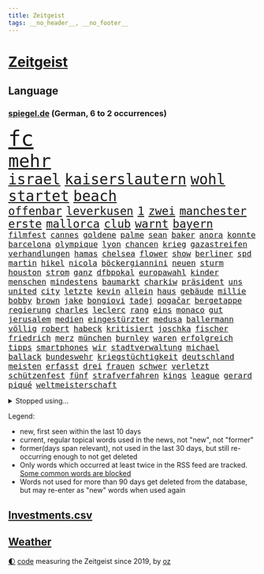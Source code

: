 ```yaml
---
title: Zeitgeist
tags: __no_header__, __no_footer__
---
```


# [Zeitgeist](https://oliz.io/zeitgeist/)

## Language

<h3><a href="https://www.spiegel.de" target="_blank">spiegel.de</a> (German, 6 to 2 occurrences)</h3>
<p style="font-family:monospace">
<span style="font-size:32pt"><a href="news_links.html#fc" class="current">fc</a></span>
<br>
<span style="font-size:27pt"><a href="news_links.html#mehr" class="current">mehr</a></span>
<br>
<span style="font-size:22pt"><a href="news_links.html#israel" class="current">israel</a></span>
<span style="font-size:22pt"><a href="news_links.html#kaiserslautern" class="current">kaiserslautern</a></span>
<span style="font-size:22pt"><a href="news_links.html#wohl" class="current">wohl</a></span>
<span style="font-size:22pt"><a href="news_links.html#startet" class="current">startet</a></span>
<span style="font-size:22pt"><a href="news_links.html#beach" class="new">beach</a></span>
<br>
<span style="font-size:17pt"><a href="news_links.html#offenbar" class="current">offenbar</a></span>
<span style="font-size:17pt"><a href="news_links.html#leverkusen" class="current">leverkusen</a></span>
<span style="font-size:17pt"><a href="news_links.html#1" class="current">1</a></span>
<span style="font-size:17pt"><a href="news_links.html#zwei" class="current">zwei</a></span>
<span style="font-size:17pt"><a href="news_links.html#manchester" class="current">manchester</a></span>
<span style="font-size:17pt"><a href="news_links.html#erste" class="current">erste</a></span>
<span style="font-size:17pt"><a href="news_links.html#mallorca" class="current">mallorca</a></span>
<span style="font-size:17pt"><a href="news_links.html#club" class="current">club</a></span>
<span style="font-size:17pt"><a href="news_links.html#warnt" class="current">warnt</a></span>
<span style="font-size:17pt"><a href="news_links.html#bayern" class="current">bayern</a></span>
<br>
<span style="font-size:12pt"><a href="news_links.html#filmfest" class="new">filmfest</a></span>
<span style="font-size:12pt"><a href="news_links.html#cannes" class="current">cannes</a></span>
<span style="font-size:12pt"><a href="news_links.html#goldene" class="current">goldene</a></span>
<span style="font-size:12pt"><a href="news_links.html#palme" class="new">palme</a></span>
<span style="font-size:12pt"><a href="news_links.html#sean" class="current">sean</a></span>
<span style="font-size:12pt"><a href="news_links.html#baker" class="new">baker</a></span>
<span style="font-size:12pt"><a href="news_links.html#anora" class="new">anora</a></span>
<span style="font-size:12pt"><a href="news_links.html#konnte" class="current">konnte</a></span>
<span style="font-size:12pt"><a href="news_links.html#barcelona" class="current">barcelona</a></span>
<span style="font-size:12pt"><a href="news_links.html#olympique" class="current">olympique</a></span>
<span style="font-size:12pt"><a href="news_links.html#lyon" class="current">lyon</a></span>
<span style="font-size:12pt"><a href="news_links.html#chancen" class="current">chancen</a></span>
<span style="font-size:12pt"><a href="news_links.html#krieg" class="current">krieg</a></span>
<span style="font-size:12pt"><a href="news_links.html#gazastreifen" class="current">gazastreifen</a></span>
<span style="font-size:12pt"><a href="news_links.html#verhandlungen" class="current">verhandlungen</a></span>
<span style="font-size:12pt"><a href="news_links.html#hamas" class="current">hamas</a></span>
<span style="font-size:12pt"><a href="news_links.html#chelsea" class="current">chelsea</a></span>
<span style="font-size:12pt"><a href="news_links.html#flower" class="new">flower</a></span>
<span style="font-size:12pt"><a href="news_links.html#show" class="current">show</a></span>
<span style="font-size:12pt"><a href="news_links.html#berliner" class="current">berliner</a></span>
<span style="font-size:12pt"><a href="news_links.html#spd" class="current">spd</a></span>
<span style="font-size:12pt"><a href="news_links.html#martin" class="current">martin</a></span>
<span style="font-size:12pt"><a href="news_links.html#hikel" class="new">hikel</a></span>
<span style="font-size:12pt"><a href="news_links.html#nicola" class="current">nicola</a></span>
<span style="font-size:12pt"><a href="news_links.html#böckergiannini" class="new">böckergiannini</a></span>
<span style="font-size:12pt"><a href="news_links.html#neuen" class="current">neuen</a></span>
<span style="font-size:12pt"><a href="news_links.html#sturm" class="current">sturm</a></span>
<span style="font-size:12pt"><a href="news_links.html#houston" class="current">houston</a></span>
<span style="font-size:12pt"><a href="news_links.html#strom" class="current">strom</a></span>
<span style="font-size:12pt"><a href="news_links.html#ganz" class="current">ganz</a></span>
<span style="font-size:12pt"><a href="news_links.html#dfbpokal" class="current">dfbpokal</a></span>
<span style="font-size:12pt"><a href="news_links.html#europawahl" class="current">europawahl</a></span>
<span style="font-size:12pt"><a href="news_links.html#kinder" class="current">kinder</a></span>
<span style="font-size:12pt"><a href="news_links.html#menschen" class="current">menschen</a></span>
<span style="font-size:12pt"><a href="news_links.html#mindestens" class="current">mindestens</a></span>
<span style="font-size:12pt"><a href="news_links.html#baumarkt" class="current">baumarkt</a></span>
<span style="font-size:12pt"><a href="news_links.html#charkiw" class="current">charkiw</a></span>
<span style="font-size:12pt"><a href="news_links.html#präsident" class="current">präsident</a></span>
<span style="font-size:12pt"><a href="news_links.html#uns" class="current">uns</a></span>
<span style="font-size:12pt"><a href="news_links.html#united" class="current">united</a></span>
<span style="font-size:12pt"><a href="news_links.html#city" class="current">city</a></span>
<span style="font-size:12pt"><a href="news_links.html#letzte" class="current">letzte</a></span>
<span style="font-size:12pt"><a href="news_links.html#kevin" class="current">kevin</a></span>
<span style="font-size:12pt"><a href="news_links.html#allein" class="current">allein</a></span>
<span style="font-size:12pt"><a href="news_links.html#haus" class="current">haus</a></span>
<span style="font-size:12pt"><a href="news_links.html#gebäude" class="current">gebäude</a></span>
<span style="font-size:12pt"><a href="news_links.html#millie" class="new">millie</a></span>
<span style="font-size:12pt"><a href="news_links.html#bobby" class="new">bobby</a></span>
<span style="font-size:12pt"><a href="news_links.html#brown" class="new">brown</a></span>
<span style="font-size:12pt"><a href="news_links.html#jake" class="current">jake</a></span>
<span style="font-size:12pt"><a href="news_links.html#bongiovi" class="new">bongiovi</a></span>
<span style="font-size:12pt"><a href="news_links.html#tadej" class="current">tadej</a></span>
<span style="font-size:12pt"><a href="news_links.html#pogačar" class="current">pogačar</a></span>
<span style="font-size:12pt"><a href="news_links.html#bergetappe" class="new">bergetappe</a></span>
<span style="font-size:12pt"><a href="news_links.html#regierung" class="current">regierung</a></span>
<span style="font-size:12pt"><a href="news_links.html#charles" class="current">charles</a></span>
<span style="font-size:12pt"><a href="news_links.html#leclerc" class="current">leclerc</a></span>
<span style="font-size:12pt"><a href="news_links.html#rang" class="current">rang</a></span>
<span style="font-size:12pt"><a href="news_links.html#eins" class="current">eins</a></span>
<span style="font-size:12pt"><a href="news_links.html#monaco" class="current">monaco</a></span>
<span style="font-size:12pt"><a href="news_links.html#gut" class="current">gut</a></span>
<span style="font-size:12pt"><a href="news_links.html#jerusalem" class="current">jerusalem</a></span>
<span style="font-size:12pt"><a href="news_links.html#medien" class="current">medien</a></span>
<span style="font-size:12pt"><a href="news_links.html#eingestürzter" class="new">eingestürzter</a></span>
<span style="font-size:12pt"><a href="news_links.html#medusa" class="new">medusa</a></span>
<span style="font-size:12pt"><a href="news_links.html#ballermann" class="current">ballermann</a></span>
<span style="font-size:12pt"><a href="news_links.html#völlig" class="current">völlig</a></span>
<span style="font-size:12pt"><a href="news_links.html#robert" class="current">robert</a></span>
<span style="font-size:12pt"><a href="news_links.html#habeck" class="current">habeck</a></span>
<span style="font-size:12pt"><a href="news_links.html#kritisiert" class="current">kritisiert</a></span>
<span style="font-size:12pt"><a href="news_links.html#joschka" class="current">joschka</a></span>
<span style="font-size:12pt"><a href="news_links.html#fischer" class="current">fischer</a></span>
<span style="font-size:12pt"><a href="news_links.html#friedrich" class="current">friedrich</a></span>
<span style="font-size:12pt"><a href="news_links.html#merz" class="current">merz</a></span>
<span style="font-size:12pt"><a href="news_links.html#münchen" class="current">münchen</a></span>
<span style="font-size:12pt"><a href="news_links.html#burnley" class="new">burnley</a></span>
<span style="font-size:12pt"><a href="news_links.html#waren" class="current">waren</a></span>
<span style="font-size:12pt"><a href="news_links.html#erfolgreich" class="current">erfolgreich</a></span>
<span style="font-size:12pt"><a href="news_links.html#tipps" class="current">tipps</a></span>
<span style="font-size:12pt"><a href="news_links.html#smartphones" class="current">smartphones</a></span>
<span style="font-size:12pt"><a href="news_links.html#wir" class="current">wir</a></span>
<span style="font-size:12pt"><a href="news_links.html#stadtverwaltung" class="current">stadtverwaltung</a></span>
<span style="font-size:12pt"><a href="news_links.html#michael" class="current">michael</a></span>
<span style="font-size:12pt"><a href="news_links.html#ballack" class="current">ballack</a></span>
<span style="font-size:12pt"><a href="news_links.html#bundeswehr" class="current">bundeswehr</a></span>
<span style="font-size:12pt"><a href="news_links.html#kriegstüchtigkeit" class="new">kriegstüchtigkeit</a></span>
<span style="font-size:12pt"><a href="news_links.html#deutschland" class="current">deutschland</a></span>
<span style="font-size:12pt"><a href="news_links.html#meisten" class="current">meisten</a></span>
<span style="font-size:12pt"><a href="news_links.html#erfasst" class="current">erfasst</a></span>
<span style="font-size:12pt"><a href="news_links.html#drei" class="current">drei</a></span>
<span style="font-size:12pt"><a href="news_links.html#frauen" class="current">frauen</a></span>
<span style="font-size:12pt"><a href="news_links.html#schwer" class="current">schwer</a></span>
<span style="font-size:12pt"><a href="news_links.html#verletzt" class="current">verletzt</a></span>
<span style="font-size:12pt"><a href="news_links.html#schützenfest" class="new">schützenfest</a></span>
<span style="font-size:12pt"><a href="news_links.html#fünf" class="current">fünf</a></span>
<span style="font-size:12pt"><a href="news_links.html#strafverfahren" class="current">strafverfahren</a></span>
<span style="font-size:12pt"><a href="news_links.html#kings" class="new">kings</a></span>
<span style="font-size:12pt"><a href="news_links.html#league" class="current">league</a></span>
<span style="font-size:12pt"><a href="news_links.html#gerard" class="current">gerard</a></span>
<span style="font-size:12pt"><a href="news_links.html#piqué" class="current">piqué</a></span>
<span style="font-size:12pt"><a href="news_links.html#weltmeisterschaft" class="current">weltmeisterschaft</a></span>
</p>
<details>
<summary>Stopped using...</summary>
<p class="former" style="font-size:12pt">
schule(1312) schwarzen(1312) diktator(1311) führerschein(1311) bekannten(1310) beobachtet(1310) jens(1310) leichter(1310) nato(1310) umgehen(1310) verändert(1310) anne(1309) extreme(1309) bereich(1308) beschäftigten(1308) facebook(1308) senken(1308) morgen(1307) obama(1307) priester(1307) schatten(1307) bekanntesten(1306) cristiano(1306) einwohner(1306) flüge(1306) gewaltige(1306) hinaus(1306) krankenhäuser(1306) leidet(1306) reiche(1306) ronaldo(1306) verbraucher(1306) betroffenen(1305) erteilt(1305) infektion(1305) jahrzehntelang(1305) soziale(1305) tempo(1305) vorhaben(1305) welle(1305) anleger(1304) pocht(1304) rasant(1304) reformen(1304) werder(1304) bayerische(1303) frankfurter(1303) großteil(1303) jury(1303) schlagzeilen(1303) summe(1303) uhr(1303) zurzeit(1303) belasten(1302) brexit(1302) förderung(1302) vermuten(1302) vielerorts(1302) fbi(1301) führung(1301) joachim(1301) kostet(1301) nummer(1301) rat(1301) schröder(1301) street(1301) türkischen(1301) klären(1300) präsidentschaftswahl(1300) getrennt(1299) 33(1298) bedeutung(1298) fleisch(1298) gebrochen(1298) marke(1298) siegte(1298) wälder(1298) aufnahme(1297) trafen(1297) warf(1297) abgehört(1295) anbieten(1295) widerspruch(1295) erlebte(1294) zinsen(1294) großbritanniens(1293) venezuela(1293) 3000(1292) entsetzen(1289) porsche(1289) 2030(1287) bundesgerichtshof(1287) fit(1287) brach(1283) katholischen(1283) bremsen(1282) dran(1282) gehörte(1282) schneider(1281) zurückgegangen(1281) produziert(1279) trauert(1275) fußballwm(1274) nasa(1274) klimaziele(1273) uhaft(1271) hinweis(1268) sogenannten(1262) armen(1255) karlsruhe(1255) gebieten(1249) heizen(1248) sachen(1231) dankt(1224) 95(1204) zustimmen(1202) stoltenberg(1113) fußballstar(1100) militärische(1097) lediglich(1093) sammelt(1053) kleidung(1052) freigesprochen(1037) ohnehin(1034) insbesondere(1029) gesund(1008) erfolgreichste(1004) russischem(996) günstiges(994) schlafen(981) börsen(980) teure(973) zeitungsbericht(971) mike(969) entlasten(962) dokumentiert(956) gesetzentwurf(955) kursieren(950) eingeführt(944) abschreckung(943) kunstwerke(941) zentralen(933) einschätzungen(930) studenten(929) magazin(927) oppositionsführer(925) menschlichkeit(922) lieferungen(919) bekannteste(910) entsteht(886) sank(879) brennt(873) lemke(841) steffi(841) expremier(836) 49(823) besetzte(793) lücken(792) flüchten(778) söhne(778) künstlerin(774) niedersächsischen(764) bezeichnen(762) fußballerinnen(760) packenden(749) schwarzes(747) verärgert(734) recherchen(731) unterliegt(727) zunahme(719) 110(709) grundschule(699) jimmy(696) stärksten(695) künstlichen(693) ukrainerusslandkrieg(692) prompt(690) anlauf(686) finde(686) braun(676) geste(672) extra(671) erlegen(668) vernichtet(666) legal(665) usrepublikaner(662) fpö(658) scheiden(647) zivile(646) einladung(628) heikle(627) sicherer(626) gott(618) kündigung(617) farben(616) gendern(615) ereignet(608) bundesbank(607) gerechtfertigt(604) nationaltrainer(595) sohnes(594) einsamkeit(590) emissionen(588) dokumentieren(583) sportdirektor(581) standard(579) überraschenden(577) pakete(573) abbruch(566) außenpolitik(559) todesstrafe(559) leere(555) uskonzern(547) gesprengt(542) testet(536) sydney(535) migrationspolitik(530) langsamer(526) gekostet(524) roland(524) game(523) wechselte(523) hauses(516) hürde(507) tauchte(507) wiener(503) praxis(498) gelder(492) ussängerin(490) bruchteil(488) perspektive(488) geschadet(486) herstellers(480) muslime(480) miete(473) freier(472) initiative(471) rauchen(470) gelangt(466) metropolen(464) vorstandschef(464) nötigung(463) rechtsaußen(461) anderson(459) angestiegen(459) 5000(455) beantwortet(446) anderswo(445) brauche(445) toll(444) coup(443) nordirland(441) moskauer(440) zusammenstoß(436) influencer(435) spiegelreport(434) schwangerschaftsabbrüche(433) beigetragen(430) wendepunkt(428) atomwaffen(425) reichelt(425) tragischen(425) kindergrundsicherung(418) legalisierung(418) dominieren(417) handelte(414) insolvent(410) angelegenheit(406) erwarteten(406) social(406) fluggesellschaften(397) mädchens(394) astronomie(393) victor(383) usamerikanische(382) erstem(375) nachts(372) vollem(371) 15jährige(370) erging(368) formuliert(365) vierten(364) gästen(363) gegenschlag(356) spektakulären(354) anschlägen(350) kredite(350) gewannen(349) zeitungen(348) alben(345) kalifornischen(343) dortige(342) beckenbauer(341) treu(340) wirtschaftlich(340) mobilität(339) verzögert(339) luftangriffen(338) hitzewellen(336) wahlbetrug(324) argentinische(322) anschluss(318) berufen(316) unseren(315) awards(311) ärmelkanal(310) benachteiligt(309) dortigen(308) csuchef(305) klagten(305) flieger(303) variante(299) atlanta(297) fotografin(297) vormittag(297) desaster(296) ezb(296) entpuppt(295) sicheren(294) verkehrswende(292) todesfall(289) juristin(285) staus(285) brutaler(284) ausbeutung(280) iranischer(280) sechsstellige(280) stoppte(274) rasche(270) teuersten(268) bayreuth(267) schrecklichen(267) erschweren(266) niemanden(266) knie(265) sprachen(264) wolff(264) jüdisches(263) angefahren(262) einmarsch(262) re(262) brücken(259) milizen(259) trendwende(258) 42(257) ehrung(257) flüsse(257) alaska(256) eigentor(256) sperre(255) gründete(254) antonio(253) erstattet(252) schiitenmiliz(252) unterkunft(251) stieß(250) videoapp(249) sperrte(248) nachzahlen(247) gamer(246) generalbundesanwalt(243) kassel(243) miliz(243) väter(242) johann(241) uswahl(241) mittelfeld(240) neubauten(239) abhalten(237) 61(235) bars(235) leitung(235) preisverleihung(234) getöteter(231) a7(230) toptalent(230) bundesverkehrsminister(228) unschuldig(228) mehren(226) ostukraine(226) bischof(225) lebende(225) dankbar(224) verwickelt(224) weltgrößte(221) kaution(220) fußballweltmeister(219) schockt(219) sibirien(218) werkstatt(218) rekordzahl(217) nachbarland(216) flüchtlingsunterkunft(215) gemüse(215) gestiegene(215) zusammengestoßen(215) 43(214) pub(213) pflegekräfte(211) pushbacks(210) lafontaine(208) oskar(208) versuche(207) absicht(206) usrepräsentantenhaus(205) gezielte(204) ukrainehilfen(201) flügels(200) optimistischer(200) 37jähriger(198) briefe(198) store(198) israelischem(197) wilde(197) cyberattacken(196) exchef(196) lasst(196) emotionaler(195) ernähren(195) mobilisiert(195) schuf(194) milde(193) jahrelange(192) spiegelredakteurin(192) hamaschef(191) karim(189) verlusten(189) pickup(188) tanz(188) unbeliebt(188) vertrieben(188) 1990(187) kilo(187) altbundeskanzler(186) brandt(186) geräumt(186) jüdinnen(185) direkte(183) ski(183) strafmaßnahmen(183) verpackungsmüll(183) beihilfe(182) abfall(180) tipp(180) muslimen(179) titeln(179) attraktiver(178) marketing(178) state(178) websites(178) aktienmarkt(177) austin(177) ingenieur(177) raser(177) zwischenfälle(177) finanzministerium(176) dienstagmorgen(175) diktatur(174) myanmars(172) spiels(171) ukrainehilfe(171) wegfallen(171) ausschlussverfahren(170) staatsräson(169) stationieren(169) ukrainern(169) 2012(168) strengen(168) aktionäre(167) benkos(166) bundeskartellamt(166) student(166) warnzeichen(166) 19jährige(165) selbstverteidigung(165) staatlicher(165) wetten(164) group(161) levi(161) traditionelle(161) kostenlos(160) rechtswidrig(160) sicherheitspersonal(160) freundeskreis(158) begrenzung(157) junis(157) überträgt(157) bett(156) ultimatum(156) aires(155) beteiligen(155) buenos(155) entspannung(155) telefoniert(155) rentnerinnen(154) bot(153) illusion(153) weiterkommen(153) pentagon(151) unterbinden(151) überschaubar(151) nehme(150) bernd(149) eupolitiker(148) frachtschiff(148) lloyd(148) zusagen(148) befunden(147) chiemsee(147) japanischen(147) verspätung(147) dubai(146) dänemarks(146) rathaus(146) zunehmen(145) 70jährige(144) diktators(144) heimatort(144) israelbesuch(144) rebellen(144) vorfällen(144) zurückgehen(144) ausgewählt(142) historischer(142) punkterekord(142) störten(142) kältewelle(141) orleans(141) symptome(141) zielen(141) zurückgekehrt(141) cybertrucks(140) handtaschen(140) 56(139) autokraten(139) bestem(139) giftige(138) kremlgegner(138) weltcup(138) willy(138) royale(137) studios(137) knapper(136) notaufnahme(136) fortnite(135) gymnasien(135) schlimme(135) zündete(135) stefanie(133) überstehen(133) liz(132) reparieren(132) schwestern(132) diversen(131) frühzeitig(130) gefördert(130) luxemburg(130) parteiführung(130) edin(129) verstärkte(129) wäldern(129) gerammt(128) oma(128) kameramann(127) leidenschaftlicher(127) routinier(127) weißer(127) lauten(126) schleppende(125) tabak(124) lehrt(123) patriotismus(122) geglaubt(121) kulisse(121) zugriff(121) rammte(120) fotografen(119) wolverhampton(119) arbeitsminister(118) bevorzugen(117) festgenommenen(117) passte(117) pforzheim(117) befassen(116) effektiv(116) kranken(116) onlineplattform(116) untersuchungskommission(116) verbraucherzentralen(116) aufklären(115) brandenburgischen(115) everton(115) interviewt(115) abgetaucht(114) einzigartigen(114) perfektes(114) rüstungsexporte(114) sonnensystem(114) innsbruck(113) autoritär(112) carlson(112) machtwort(112) niemals(112) tucker(112) sachschaden(111) 1999(110) bränden(110) darsteller(109) kaltes(109) single(109) asiatische(108) ausgespäht(108) zigaretten(108) detonationen(107) hai(107) hingelegt(107) landsleuten(107) verwehrt(107) canon(106) schlaflose(106) sony(106) fusion(105) roboter(105) typs(104) ungewohnt(104) dreharbeiten(103) gegensteuern(103) klamotten(103) premierministerin(103) quarterback(103) teamchef(103) verbündete(103) wahlkampfrede(103) insolvenzverwalter(102) isolationshaft(102) ohrfeige(102) wertvolle(102) neuerdings(101) 1970(100) 2006(100) entscheidender(100) kurth(100) lily(100) maskenpflicht(100) behindert(99) engpässe(99) girls(99) blockierten(98) spionageverdacht(98) eheschließung(97) insolvente(97) leroy(97) oman(97) sané(97) vwkonzern(97) parteiausschlussverfahren(96) befragte(95) festhalten(95) horrorfilm(95) schifffahrt(95) nützen(94) stütze(94) haniyyeh(93) ismail(93) murphy(93) prallte(93) saarländische(93) eindringlich(92) wille(92) gespendet(91) hitlergruß(91) rod(91) sechsstellig(91) turniersieg(91) wettbewerbshüter(91) 160(90) bosporus(90) finanzwende(90) gaspedal(90) ifoindex(90) millionenschwere(90) spottet(90) erklärungen(89) faire(89) kinderärzte(89) original(89) pay(89) sozialarbeiter(89) 1924(88) expertenrat(88) gedicht(88) natogeneralsekretär(88) spätere(88) stärkeren(88) afdfunktionär(87) afdmann(87) doppelpack(87) drecksarbeit(87) einzelner(87) konflikts(87) korrigiert(87) palästinenserhilfswerk(87) podolski(87) verdrängung(87) wovon(87) anonymer(86) aufgeklärt(86) feuers(86) geschichtsbücher(86) korallen(86) tieres(86) vergibt(86) verletzungspause(86) ableger(85) notwendigen(85) strukturen(85) verknüpft(85) bronze(84) erzielten(84) halbfinaleinzug(84) korruptionsbekämpfung(84) angewendet(83) ausrichten(83) gefälschter(83) neunten(83) unionspolitiker(83) beschneiden(82) fragil(82) jena(82) landrat(82) nacktbilder(82) bitcoins(81) dopingverdacht(81) prüfbericht(81) starensemble(81) universal(81) widerlegen(81) interpol(80) unpopulären(80) verhandlungstag(80) vorstoßen(80) weitergegeben(80) aktienpaket(79) basketballsuperstar(79) hamiltons(79) hernández(79) herunterzuspielen(79) pasta(79) philippe(79) popsuperstars(79) professoren(79) ruinen(79) täuscht(79) versace(79) zähler(79) kehl(78) krönt(78) styles(78) überbieten(78) 4000(77) abziehen(77) augsburger(77) caren(77) eugipfel(77) fujifilm(77) miosga(77) namibias(77) nestlé(77) nikon(77) toppt(77) versetzt(77) lieferdienste(76) maßgeblich(76) olympiasaison(76) verlässlicher(76) durchfallen(75) einlösen(75) gegessen(75) produktionsrückgang(75) siebten(75) striktere(75) wohne(75) zurückfordern(75) gesetzesvorhaben(74) nflgeschichte(74) usmoderator(74) verkürzte(74) zeugenaussage(74) elektrischen(73) fpöchef(73) günter(73) prestigeprojekts(73) schuldenabbau(73) umbaupläne(73) witwe(73) dieter(72) ethnologin(72) gerd(72) huawei(72) langweilt(72) statue(72) unzufriedene(72) autofahrerin(71) dimension(71) facebookkonzern(71) fahndungsliste(71) forschungsteam(71) freut(71) gewordene(71) hilfspaket(71) missachtet(71) nachbessern(71) olivier(71) platte(71) regimes(71) taylorswiftfans(71) 14000(70) geraucht(70) natostaaten(70) raf(70) revolutionsgericht(70) sparer(70) sportwelt(70) telegram(70) ungelöst(70) verwandten(70) votum(70) zaubern(70) 42jährigen(69) achterbahn(69) case(69) cold(69) jahresgewinn(69) obst(69) silvestermord(69) sound(69) suzuki(69) treibhausgasemissionen(69) ussenat(69) ausgesucht(68) civil(68) formulierung(68) landesvorsitz(68) pose(68) anwenden(67) bezahlte(67) drohnenangriffen(67) entschuldigte(67) gewaltiges(67) glückliche(67) haustür(67) menschenrechtsverletzungen(67) plaudert(67) schwimmer(67) unmöglich(67) vorweisen(67) waffenhilfe(67) gedanke(66) hakenkreuzschmierereien(66) hirngespinst(66) repressalien(66) trollt(66) verbal(66) wahlkampfveranstaltung(66) duos(65) fabrice(65) groningen(65) julija(65) leggeri(65) nawalnaja(65) urteilte(65) 1982(64) bewerben(64) erhalt(64) gemäßigte(64) kimmel(64) saboteure(64) stimmlich(64) verhungern(64) wirtschaftskrise(64) canaria(63) erhoffte(63) eukommissionspräsidentin(63) gran(63) intensivieren(63) potter(63) befördert(62) dmitrij(62) english(62) flugzeughersteller(62) geywitz(62) klara(62) rihanna(62) lud(61) ludwigshafen(61) pflichtspiele(61) prüfstand(61) scheidung(61) übertrieben(61) substanziellen(60) hörte(59) planung(59) sprang(59) valley(59) bedürfnisse(58) heilbronn(58) lawrow(58) lidl(58) sergej(58) usprofiliga(58) verhängen(58) versöhnung(58) vögel(58) zerstrittene(58) cannabisgesetz(57) dienstreise(57) einfuhr(57) erheblichen(57) kiffen(57) klagte(57) kremlnahen(57) maxim(57) milden(57) prorussischen(57) spice(57) tierpark(57) verfehlen(57) ärztlichen(57) geistliche(56) interviews(56) kigenerierter(56) kriegsverlauf(56) lästern(56) usmilitärhilfe(56) 35000(55) 66jährigen(55) anschaffung(55) ehrgeizigen(55) euparlaments(55) munich(55) persönlichkeit(55) ruth(55) verbannt(55) zuständigen(55) kaufkraft(54) konfrontationskurs(54) meistgesuchten(54) ussanktionen(54) wiederentdeckung(54) betrunkene(53) meeren(53) verschmutzung(53) verschollenes(53) wohlstandsverlust(53) andrang(52) berührende(52) beschaffen(52) erstaunt(52) komplizierten(52) liveschalte(52) unschuld(52) vergehens(52) bomben(51) einkünfte(51) episode(51) drohe(50) firmengruppe(50) pole(50) erkämpft(49) firmengelände(49) gestrichene(49) gigantische(49) heidenheims(49) mobilitätsforscher(49) vortragen(49) cannabisverbot(48) dopingfall(48) drebin(48) kanone(48) klaas(48) liam(48) lukrativ(48) neeson(48) stemmt(48) appstores(47) behinderung(47) bgh(47) enthüllen(47) kirsten(47) urin(47) würdigen(47) aufzeichnung(46) bedauerlich(46) berlinfriedrichshain(46) luise(46) schulzeit(46) südlich(46) verschärfte(46) abgeschlagen(45) abschalten(45) cat(45) gewagte(45) havertz(45) mehrmonatigen(45) porträt(45) rollstuhlfahrer(45) verschuldete(45) erschlagen(44) freundlichkeit(44) landeskriminalamt(44) nominierten(44) pastasoße(44) plastikverschmutzung(44) schub(44) wirtschaftsspionage(44) apps(43) dubiosen(43) holtby(43) mies(43) vorlage(43) zurückrudern(43) überfahrt(43) abgrund(42) analysten(42) beschießt(42) f1(42) pessimistisch(42) schrank(42) separatisten(42) sommermärchenprozess(42) usgesetz(42) verbrauchen(42) bafin(41) indizien(41) kosmos(41) polizeiuniform(41) wiederbelebung(41) barrier(40) dagegenhalten(40) pavillon(40) reef(40) sparten(40) stützpunkt(40) batteriepakets(39) billy(39) gartenteich(39) geübt(39) millionenzahlungen(39) sicherheitsgefühl(39) umweltschutz(39) unoexperten(39) usfernsehen(39) verona(39) weltranglistenerste(39) weltraumschrott(39) footballstar(38) kates(38) käufern(38) wendungen(38) 82(37) arbeitskräften(37) menschenrechtler(37) radfahrstreifen(37) schick(37) ushersteller(37) award(36) dramatischem(36) hunderten(36) insulaner(36) montiert(36) playoffteilnahme(36) rentenerhöhung(36) sammelklage(36) schlager(36) wiedersehen(36) zaubert(36) krediten(35) milliardenhilfe(35) recycling(35) spannung(35) syrischer(35) tabellenletzten(35) würzig(35) abgebrannt(34) brachen(34) bvbprofi(34) plötzliche(34) mecklenburg(33) niere(33) rettungswagen(33) scheut(33) schlagersänger(33) statistische(33) zustände(33) 2029(32) bekannter(32) locker(32) organspende(32) titelchance(32) verschlechtern(32) studio(31) altkanzler(30) drosten(30) hassen(30) klinikmitarbeiter(30) superfood(30) eskalierende(29) handelsbeginn(29) opel(29) rüdiger(29) züchten(29) 44(28) dirigent(28) grundschulen(28) haushaltsüberschuss(28) schwangerschaftsabbruch(28) schweigegeldzahlungen(28) schwellenländern(28) tragbar(28) unbegründet(28) no(27) pamela(27) potenzial(27) péter(27) verrat(27) ausgelastet(26) einrichtung(26) entlassung(26) großangriff(26) größtes(26) konjunkturprognose(26) louis(26) sechsten(26) armenien(25) beeinflusste(25) desselben(25) gefährt(25) genderverbot(25) isolieren(25) pflichten(25) tagebuch(25) tierpfleger(25) unzulässig(25) akut(24) benachbarten(24) nett(24) postet(24) verschenkt(24) arzneimittel(23) bahntickets(23) eroller(23) escooter(23) guillaume(23) kürzen(23) mexikanischen(23) rutschten(23) schmutzige(23) terrorvorwürfen(23) unterkühlt(23) zählten(23) biergarten(22) funktionäre(22) türen(22) alan(21) beschleunigung(21) biergärten(21) brückeneinsturz(21) erdogan(21) erneuert(21) gaspreis(21) geldautomat(21) greifswalder(21) kronzeuge(21) mathieu(21) poel(21) afrikanischer(20) eheaus(20) entertainer(20) polizistin(20) abbas(19) abgestraft(19) brandstiftung(19) erheblicher(19) handlungsbedarf(19) hochgeschwindigkeitszug(19) milchstraße(19) zahnbehandlung(19) drohung(18) enttarnt(18) fallout(18) intendanz(18) lateinamerika(18) libanesische(18) relativ(18) weltklassespieler(18) churchill(17) dringlicher(17) ermittelte(17) knauf(17) ungestört(17) gezüchtet(16) herausragender(16) hommage(16) jam(16) pearl(16) rennfahrer(16) äpfeln(16) angezündet(15) dunst(15) knochenjob(15) photo(15) press(15) sergio(15) spdspitze(15) tabubruch(15) magyar(14) project(14) rechnung(14) schürt(14) theoretisch(14) unbesiegbar(14) verhaften(14) europaspitzenkandidat(13) gucken(13) jubiläumsfeier(13) szenarien(13) versammelter(13) deepfakes(12) grenzkontrollen(12) großkonzerne(12) hundebox(12) reporterfrage(12) steinzeit(12) unglücklich(12) unterschätzen(12) verkehrsmittel(12) draft(11) fischern(11) genf(11) kaninchen(11) nachspiel(11) prosieben(11) schlechteste(11) tarif(11)
</p>
</details>
<p>Legend:
<ul>
<li><span class="new">new</span>, first seen within the last 10 days</li>
<li><span class="current">current</span>, regular topical words used in the news, not "new", not "former"</li>
<li><span class="former">former(days span relevant)</span>, not used in the last 30 days, but still re-occurring enough to not get deleted</li>
<li>Only words which occurred at least twice in the RSS feed are tracked. <a href="language/filters.py">Some common words are blocked</a></li>
<li>Words not used for more than 90 days get deleted from the database, but may re-enter as "new" words when used again</li>
</ul>
</p>

## [Investments](investments.html)[.csv](investments.csv)

## [Weather](weather.html)

<footer>
<a href="javascript:toggleTheme()" class="nav">🌓</a>
<a href="https://github.com/ooz/zeitgeist">code</a> measuring the Zeitgeist since 2019, by <a href="https://oliz.io">oz</a>
</footer>
